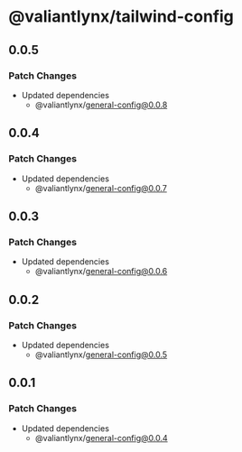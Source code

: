 # @valiantlynx/tailwind-config

## 0.0.5

### Patch Changes

- Updated dependencies
  - @valiantlynx/general-config@0.0.8

## 0.0.4

### Patch Changes

- Updated dependencies
  - @valiantlynx/general-config@0.0.7

## 0.0.3

### Patch Changes

- Updated dependencies
  - @valiantlynx/general-config@0.0.6

## 0.0.2

### Patch Changes

- Updated dependencies
  - @valiantlynx/general-config@0.0.5

## 0.0.1

### Patch Changes

- Updated dependencies
  - @valiantlynx/general-config@0.0.4
